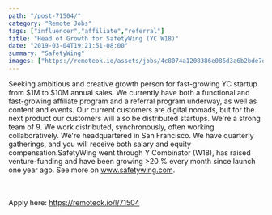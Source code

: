 ```yaml
---
path: "/post-71504/"
category: "Remote Jobs"
tags: ["influencer","affiliate","referral"]
title: "Head of Growth for SafetyWing (YC W18)"
date: "2019-03-04T19:21:51-08:00"
summary: "SafetyWing"
images: ["https://remoteok.io/assets/jobs/4c8074a1208386e086d3a6b2bde7df5b1551734511.png"]
---
```


Seeking ambitious and creative growth person for fast-growing YC startup from $1M to $10M annual sales. We currently have both a functional and fast-growing affiliate program and a referral program underway, as well as  content and events. Our current customers are digital nomads, but for the next product our customers will also be distributed startups. We're a strong team of 9. We work distributed, synchronously, often working collaboratively. We're headquartered in San Francisco. We have quarterly gatherings, and you will receive both salary and equity compensation.SafetyWing went through Y Combinator (W18), has raised venture-funding and have been growing >20 % every month since launch one year ago. See more on www.safetywing.com.

<br/>
<br/>
Apply here: <A HREF="https://remoteok.io/l/71504">https://remoteok.io/l/71504</A>
